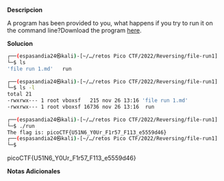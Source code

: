 **Descripcion**

A program has been provided to you, what happens if you try to run it on the command line?Download the program [here](https://artifacts.picoctf.net/c/309/run).

**Solucion**
```bash
┌──(espasandia24㉿kali)-[~/…/retos Pico CTF/2022/Reversing/file-run1]
└─$ ls
'file run 1.md'   run
                                                                                
┌──(espasandia24㉿kali)-[~/…/retos Pico CTF/2022/Reversing/file-run1]
└─$ ls -l 
total 21
-rwxrwx--- 1 root vboxsf   215 nov 26 13:16 'file run 1.md'
-rwxrwx--- 1 root vboxsf 16736 nov 26 13:16  run
                                                                                
┌──(espasandia24㉿kali)-[~/…/retos Pico CTF/2022/Reversing/file-run1]
└─$ ./run                                   
The flag is: picoCTF{U51N6_Y0Ur_F1r57_F113_e5559d46}                                                                                
┌──(espasandia24㉿kali)-[~/…/retos Pico CTF/2022/Reversing/file-run1]
└─$ 

```
picoCTF{U51N6_Y0Ur_F1r57_F113_e5559d46}

**Notas Adicionales**